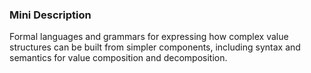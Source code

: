 ### Mini Description

Formal languages and grammars for expressing how complex value structures can be built from simpler components, including syntax and semantics for value composition and decomposition.
